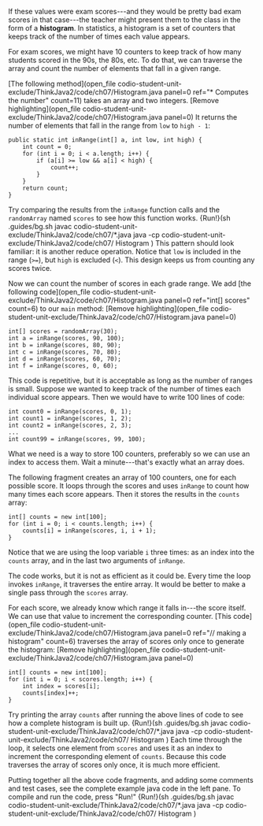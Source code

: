If these values were exam scores---and they would be pretty bad exam scores in that case---the teacher might present them to the class in the form of a **histogram**. In statistics, a histogram is a set of counters that keeps track of the number of times each value appears.

For exam scores, we might have 10 counters to keep track of how many students scored in the 90s, the 80s, etc. To do that, we can traverse the array and count the number of elements that fall in a given range.

[The following method](open_file codio-student-unit-exclude/ThinkJava2/code/ch07/Histogram.java panel=0 ref="* Computes the number" count=11) takes an array and two integers.
[Remove highlighting](open_file codio-student-unit-exclude/ThinkJava2/code/ch07/Histogram.java panel=0)
 It returns the number of elements that fall in the range from `low` to `high - 1`:

```code
public static int inRange(int[] a, int low, int high) {
    int count = 0;
    for (int i = 0; i < a.length; i++) {
        if (a[i] >= low && a[i] < high) {
            count++;
        }
    }
    return count;
}
```


Try comparing the results from the `inRange` function calls and the `randomArray` named `scores` to see how this function works.
{Run!}(sh .guides/bg.sh javac codio-student-unit-exclude/ThinkJava2/code/ch07/*.java java -cp codio-student-unit-exclude/ThinkJava2/code/ch07/ Histogram )
 This pattern should look familiar: it is another reduce operation. Notice that `low` is included in the range (`>=`), but `high` is excluded (`<`). This design keeps us from counting any scores twice.

Now we can count the number of scores in each grade range. We add [the following code](open_file codio-student-unit-exclude/ThinkJava2/code/ch07/Histogram.java panel=0 ref="int[] scores" count=6) to our `main` method:
[Remove highlighting](open_file codio-student-unit-exclude/ThinkJava2/code/ch07/Histogram.java panel=0)


```code
int[] scores = randomArray(30);
int a = inRange(scores, 90, 100);
int b = inRange(scores, 80, 90);
int c = inRange(scores, 70, 80);
int d = inRange(scores, 60, 70);
int f = inRange(scores, 0, 60);
```

This code is repetitive, but it is acceptable as long as the number of ranges is small. Suppose we wanted to keep track of the number of times each individual score appears. Then we would have to write 100 lines of code:

```code
int count0 = inRange(scores, 0, 1);
int count1 = inRange(scores, 1, 2);
int count2 = inRange(scores, 2, 3);
...
int count99 = inRange(scores, 99, 100);
```

What we need is a way to store 100 counters, preferably so we can use an index to access them. Wait a minute---that's exactly what an array does.

The following fragment creates an array of 100 counters, one for each possible score. It loops through the scores and uses `inRange` to count how many times each score appears. Then it stores the results in the `counts` array:

```code
int[] counts = new int[100];
for (int i = 0; i < counts.length; i++) {
    counts[i] = inRange(scores, i, i + 1);
}
```

Notice that we are using the loop variable `i` three times: as an index into the `counts` array, and in the last two arguments of `inRange`.


The code works, but it is not as efficient as it could be. Every time the loop invokes `inRange`, it traverses the entire array. It would be better to make a single pass through the `scores` array.

For each score, we already know which range it falls in---the score itself. We can use that value to increment the corresponding counter. [This code](open_file codio-student-unit-exclude/ThinkJava2/code/ch07/Histogram.java panel=0 ref="// making a histogram" count=6) traverses the array of scores only once to generate the histogram:
[Remove highlighting](open_file codio-student-unit-exclude/ThinkJava2/code/ch07/Histogram.java panel=0)


```code
int[] counts = new int[100];
for (int i = 0; i < scores.length; i++) {
    int index = scores[i];
    counts[index]++;
}
```

Try printing the array `counts` after running the above lines of code to see how a complete histogram is built up.
{Run!}(sh .guides/bg.sh javac codio-student-unit-exclude/ThinkJava2/code/ch07/*.java java -cp codio-student-unit-exclude/ThinkJava2/code/ch07/ Histogram )
 Each time through the loop, it selects one element from `scores` and uses it as an index to increment the corresponding element of `counts`. Because this code traverses the array of scores only once, it is much more efficient.

Putting together all the above code fragments, and adding some comments and test cases, see the complete example java code in the left pane. To compile and run the code, press "Run!"
{Run!}(sh .guides/bg.sh javac codio-student-unit-exclude/ThinkJava2/code/ch07/*.java java -cp codio-student-unit-exclude/ThinkJava2/code/ch07/ Histogram )
